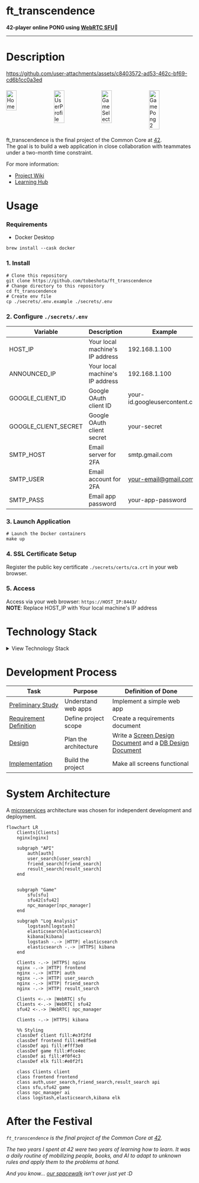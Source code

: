 # ft_transcendence
**42-player online PONG using [WebRTC SFU](https://scrapbox.io/guide-to-the-galaxy/WebRTC_SFU)🏓**

---

# Description
https://github.com/user-attachments/assets/c8403572-ad53-462c-bf69-cd6b1cc0a3ed
<div style="display: flex; gap: 10px; margin: 20px 0;">
  <img src="https://github.com/user-attachments/assets/02c57a7b-7e1a-4207-810d-39984ebfcc3d" alt="Home" style="width: 24%; height: auto;">
  <img src="https://github.com/user-attachments/assets/0e72b726-62db-448c-8b03-353ee52cf3f5" alt="UserProfile" style="width: 24%; height: auto;">
  <img src="https://github.com/user-attachments/assets/5192c02f-12bf-4e4f-b5b3-5215127dda41" alt="GameSelect" style="width: 24%; height: auto;">
  <img src="https://github.com/user-attachments/assets/5d09b6e9-0553-4106-904f-6855f9966def" alt="GamePong2" style="width: 24%; height: auto;">
</div>

ft_transcendence is the final project of the Common Core at [42](https://42tokyo.jp/).  
The goal is to build a web application in close collaboration with teammates under a two-month time constraint.

For more information:
* [Project Wiki](https://deepwiki.com/smizuoch/ft_transcendence/1-overview)
* [Learning Hub](https://scrapbox.io/guide-to-the-galaxy/)

# Usage
### Requirements
- Docker Desktop
```shell
brew install --cask docker
```

### 1. Install
```shell
# Clone this repository
git clone https://github.com/tobeshota/ft_transcendence
# Change directory to this repository
cd ft_transcendence
# Create env file
cp ./secrets/.env.example ./secrets/.env
```

### 2. Configure `./secrets/.env`
| Variable | Description | Example |
| --- | --- | --- |
| HOST_IP | Your local machine's IP address | 192.168.1.100 |
| ANNOUNCED_IP | Your local machine's IP address | 192.168.1.100 |
| GOOGLE_CLIENT_ID | Google OAuth client ID | your-id.googleusercontent.com |
| GOOGLE_CLIENT_SECRET | Google OAuth client secret | your-secret |
| SMTP_HOST | Email server for 2FA | smtp.gmail.com |
| SMTP_USER | Email account for 2FA | your-email@gmail.com |
| SMTP_PASS | Email app password | your-app-password |

### 3. Launch Application
```shell
# Launch the Docker containers
make up
```

### 4. SSL Certificate Setup
Register the public key certificate `./secrets/certs/ca.crt` in your web browser.

### 5. Access
Access via your web browser: `https://HOST_IP:8443/`  
**NOTE**: Replace HOST_IP with Your local machine's IP address

# Technology Stack

<details>
<summary>View Technology Stack</summary>

## Core Technologies
| Technology | Purpose |
|------------|---------|
| [React](https://reactjs.org/) + [TypeScript](https://www.typescriptlang.org/) | Frontend Framework |
| [Tailwind CSS](https://tailwindcss.com/) | CSS Framework |
| [Node.js](https://nodejs.org/) + [NestJS](https://nestjs.com/) | Backend Runtime & Framework |
| [Fastify](https://fastify.dev/) | HTTP Server |
| [MediaSoup](https://mediasoup.org/) | WebRTC SFU for Real-time Communication |
| [Socket.IO](https://socket.io/) | WebSocket Communication |
| [Prisma](https://www.prisma.io/) + [SQLite](https://sqlite.org/) | Database & ORM |

## Infrastructure
| Technology | Purpose |
|------------|---------|
| [Docker](https://www.docker.com/) | Containerization |
| [nginx](https://nginx.org/) | Reverse Proxy |
| [webserv](https://github.com/tobeshota/webserv) | Serving with my own HTTP/1.1 server :D |
| [ELK Stack](https://www.elastic.co/) | Log Analysis |

</details>


# Development Process

| Task | Purpose | Definition of Done |
|------|---------|-------------------|
| [Preliminary Study](https://scrapbox.io/guide-to-the-galaxy/【4%2F23_-_5%2F02】ft_transcendence事前学習) | Understand web apps | Implement a simple web app |
| [Requirement Definition](https://scrapbox.io/guide-to-the-galaxy/【5%2F08_-_5%2F09】ft_transcendence要件定義) | Define project scope | Create a requirements document |
| [Design](https://scrapbox.io/guide-to-the-galaxy/【5%2F13_-_5%2F16】ft_transcendence設計) | Plan the architecture | Write a [Screen Design Document](https://scrapbox.io/guide-to-the-galaxy/ft_transcendence画面設計書) and a [DB Design Document](https://scrapbox.io/guide-to-the-galaxy/ft_transcendenceDB設計書) |
| [Implementation](https://docs.google.com/spreadsheets/d/1m0k-AYQ1fprnzzoou5p9SSvFhIgakw8mnbiXoMJMcwo/edit?gid=543851996#gid=543851996) | Build the project | Make all screens functional |

# System Architecture
A [microservices](https://scrapbox.io/guide-to-the-galaxy/microservices) architecture was chosen for independent development and deployment.
```mermaid
flowchart LR
    Clients[Clients]
    nginx[nginx]

    subgraph "API"
        auth[auth]
        user_search[user_search]
        friend_search[friend_search]
        result_search[result_search]
    end


    subgraph "Game"
        sfu[sfu]
        sfu42[sfu42]
        npc_manager[npc_manager]
    end

    subgraph "Log Analysis"
        logstash[logstash]
        elasticsearch[elasticsearch]
        kibana[kibana]
        logstash -.-> |HTTP| elasticsearch
        elasticsearch -.-> |HTTPS| kibana
    end

    Clients -.-> |HTTPS| nginx
    nginx -.-> |HTTP| frontend
    nginx -.-> |HTTP| auth
    nginx -.-> |HTTP| user_search
    nginx -.-> |HTTP| friend_search
    nginx -.-> |HTTP| result_search

    Clients <-.-> |WebRTC| sfu
    Clients <-.-> |WebRTC| sfu42
    sfu42 <-.-> |WebRTC| npc_manager

    Clients -.-> |HTTPS| kibana

    %% Styling
    classDef client fill:#e3f2fd
    classDef frontend fill:#e8f5e8
    classDef api fill:#fff3e0
    classDef game fill:#fce4ec
    classDef ai fill:#f0f4c3
    classDef elk fill:#e0f2f1

    class Clients client
    class frontend frontend
    class auth,user_search,friend_search,result_search api
    class sfu,sfu42 game
    class npc_manager ai
    class logstash,elasticsearch,kibana elk
```

# After the Festival
_`ft_transcendence` is the final project of the Common Core at [42](https://42tokyo.jp/)._

_The two years I spent at 42 were two years of learning how to learn._
_It was a daily routine of mobilizing people, books, and AI to adapt to unknown rules and apply them to the problems at hand._

_And you know… [our spacewalk](https://scrapbox.io/guide-to-the-galaxy/) isn’t over just yet :D_
